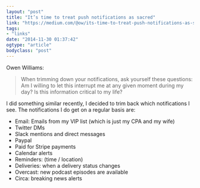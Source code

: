 ```yaml
---
layout: "post"
title: "It’s time to treat push notifications as sacred"
link: "https://medium.com/@ow/its-time-to-treat-push-notifications-as-sacred-28635e6c42bc"
tags: 
- "links"
date: "2014-11-30 01:37:42"
ogtype: "article"
bodyclass: "post"
---
```


Owen Williams:

> When trimming down your notifications, ask yourself these questions: Am I willing to let this interrupt me at any given moment during my day? Is this information critical to my life?

I did something similar recently, I decided to trim back which notifications I see. The notifications I do get on a regular basis are:

- Email: Emails from my VIP list (which is just my CPA and my wife)
- Twitter DMs
- Slack mentions and direct messages
- Paypal
- Paid for Stripe payments
- Calendar alerts
- Reminders: (time / location)
- Deliveries: when a delivery status changes
- Overcast: new podcast episodes are available
- Circa: breaking news alerts